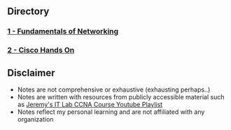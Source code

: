 ## Directory
### [1 - Fundamentals of Networking](./Fundamentals%20of%20Networking.md)
### [2 - Cisco Hands On](./Cisco%20Hands%20On.md)

## Disclaimer
- Notes are not comprehensive or exhaustive (exhausting perhaps..)
- Notes are written with resources from publicly accessible material such as [Jeremy's IT Lab CCNA Course Youtube Playlist](https://www.youtube.com/playlist?list=PLxbwE86jKRgMpuZuLBivzlM8s2Dk5lXBQ)
- Notes reflect my personal learning and are not affiliated with any organization
